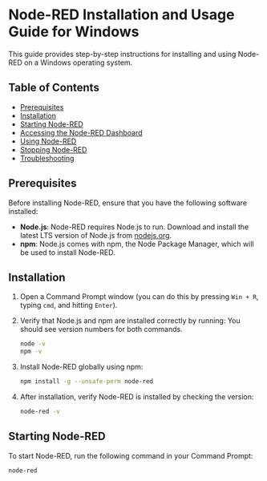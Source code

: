 # Node-RED Installation and Usage Guide for Windows

This guide provides step-by-step instructions for installing and using Node-RED on a Windows operating system.

## Table of Contents
- [Prerequisites](#prerequisites)
- [Installation](#installation)
- [Starting Node-RED](#starting-node-red)
- [Accessing the Node-RED Dashboard](#accessing-the-node-red-dashboard)
- [Using Node-RED](#using-node-red)
- [Stopping Node-RED](#stopping-node-red)
- [Troubleshooting](#troubleshooting)

## Prerequisites

Before installing Node-RED, ensure that you have the following software installed:

- **Node.js**: Node-RED requires Node.js to run. Download and install the latest LTS version of Node.js from [nodejs.org](https://nodejs.org/).
- **npm**: Node.js comes with npm, the Node Package Manager, which will be used to install Node-RED.

## Installation

1. Open a Command Prompt window (you can do this by pressing `Win + R`, typing `cmd`, and hitting `Enter`).

2. Verify that Node.js and npm are installed correctly by running:
   You should see version numbers for both commands.
   ```bash
   node -v
   npm -v
3. Install Node-RED globally using npm:
    ```bash
    npm install -g --unsafe-perm node-red
    
4. After installation, verify Node-RED is installed by checking the version:
   ```bash
   node-red -v

## Starting Node-RED
To start Node-RED, run the following command in your Command Prompt:
   ```bash
   node-red
